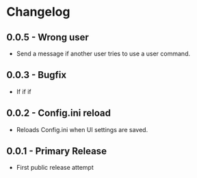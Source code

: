 # Changelog

## 0.0.5 - Wrong user

* Send a message if another user tries to use a user command.

## 0.0.3 - Bugfix

* If if if

## 0.0.2 - Config.ini reload

* Reloads Config.ini when UI settings are saved.

## 0.0.1 - Primary Release

* First public release attempt
